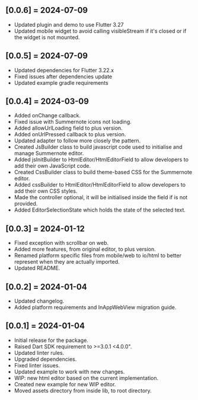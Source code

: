 ## [0.0.6] = 2024-07-09
* Updated plugin and demo to use Flutter 3.27
* Updated mobile widget to avoid calling visibleStream if it's closed or if the widget is not mounted.
## [0.0.5] = 2024-07-09
* Updated dependencies for Flutter 3.22.x
* Fixed issues after dependencies update
* Updated example gradle requirements
## [0.0.4] = 2024-03-09
* Added onChange callback.
* Fixed issue with Summernote icons not loading.
* Added allowUrlLoading field to plus version.
* Added onUrlPressed callback to plus version.
* Updated adapter to follow more closely the pattern.  
* Created JsBuilder class to build javascript code used to initialise and manage Summernote editor.  
* Added jsInitBuilder to HtmlEditor/HtmlEditorField to allow developers to add their own JavaScript code.  
* Created CssBuilder class to build theme-based CSS for the Summernote editor.  
* Added cssBuilder to HtmlEditor/HtmlEditorField to allow developers to add their own CSS styles.  
* Made the controller optional, it will be initialised inside the field if is not provided.  
* Added EditorSelectionState which holds the state of the selected text.  

## [0.0.3] = 2024-01-12
* Fixed exception with scrollbar on web.
* Added more features, from original editor, to plus version.
* Renamed platform specific files from mobile/web to io/html to better represent when they are actually imported.
* Updated README.

## [0.0.2] = 2024-01-04
* Updated changelog.
* Added platform requirements and InAppWebView migration guide.

## [0.0.1] = 2024-01-04

* Initial release for the package.
* Raised Dart SDK requirement to >=3.0.1 <4.0.0".
* Updated linter rules.
* Upgraded dependencies.
* Fixed linter issues.
* Updated example to work with new changes.
* WIP: new html editor based on the current implementation.
* Created new example for new WIP editor.
* Moved assets directory from inside lib, to root directory.
